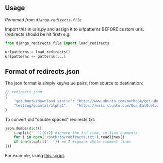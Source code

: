 Usage
-----

*Renamed from `django-redirects-file`*

Import this in urls.py and assign it to urlpatterns
BEFORE custom urls. (redirects should be hit first)
e.g:

``` python
from django_redirects_file import load_redirects

urlpatterns = load_redirects()
urlpatterns += patterns(...)
```

Format of redirects.json
------------------------

The json format is simply key/value pairs, from source to destination:

``` javascript
// redirects.json
{
    "getubuntu/download_static": "http://www.ubuntu.com/netbook/get-ubuntu/download",
    "testing/quantal/alpha1":    "https://wiki.ubuntu.com/QuantalQuetzal/TechnicalOverview/Alpha1"
}
```

To convert old "double spaced" redirects.txt:

``` python
json.dumps(dict([
    i.split('  ')[0:2] #ignore the 3rd item, in-line comments
    for i in open('/path/to/redirects.txt').readlines()
    if len(i.split('  ')) >= 2 #ignore whole comment lines
]))
```

For example, using [this script](https://gist.github.com/nottrobin/4a4f0162be577703cf851fbbe77f411b).
